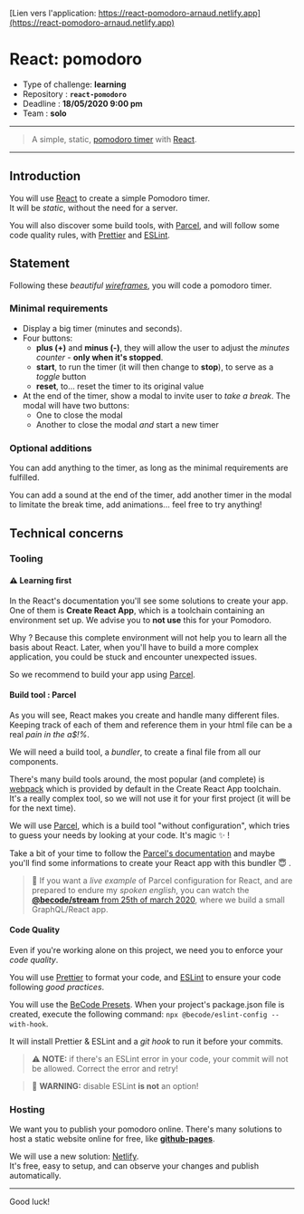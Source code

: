 [Lien vers l'application: https://react-pomodoro-arnaud.netlify.app](https://react-pomodoro-arnaud.netlify.app)

# React: pomodoro

- Type of challenge: **learning**
- Repository : **`react-pomodoro`**
- Deadline : **18/05/2020 9:00 pm**
- Team : **solo**

* * *

> A simple, static, [pomodoro timer](https://en.wikipedia.org/wiki/Pomodoro_Technique) with [React](https://reactjs.org).

* * *

## Introduction

You will use [React](https://reactjs.org) to create a simple Pomodoro timer.  
It will be *static*, without the need for a server.

You will also discover some build tools, with [Parcel](https://parceljs.org/), and will follow some code quality rules, with [Prettier](https://prettier.io) and [ESLint](https://eslint.org).

## Statement

Following these *beautiful [wireframes](./wireframes.jpg)*, you will code a pomodoro timer.

### Minimal requirements

- Display a big timer (minutes and seconds).
- Four buttons:
  - **plus (+)** and **minus (-)**, they will allow the user to adjust the *minutes counter* - **only when it's stopped**.
  - **start**, to run the timer (it will then change to **stop**), to serve as a *toggle* button
  - **reset**, to… reset the timer to its original value
- At the end of the timer, show a modal to invite user to *take a break*. The modal will have two buttons:
  - One to close the modal
  - Another to close the modal *and* start a new timer

### Optional additions

You can add anything to the timer, as long as the minimal requirements are fulfilled.

You can add a sound at the end of the timer, add another timer in the modal to limitate the break time, add animations… feel free to try anything!

## Technical concerns

### Tooling

#### ⚠️ Learning first

In the React's documentation you'll see some solutions to create your app. One of them is **Create React App**, which is a toolchain containing an environment set up. We advise you to **not use** this for your Pomodoro. 

Why ? Because this complete environment will not help you to learn all the basis about React. Later, when you'll have to build a more complex application, you could be stuck and encounter unexpected issues. 

So we recommend to build your app using [Parcel](https://parceljs.org). 

#### Build tool : Parcel

As you will see, React makes you create and handle many different files.  
Keeping track of each of them and reference them in your html file can be a real _pain in the a$!%_.

We will need a build tool, a *bundler*, to create a final file from all our components.

There's many build tools around, the most popular (and complete) is [webpack](https://webpack.js.org) which is provided by default in the Create React App toolchain.  
It's a really complex tool, so we will not use it for your first project (it will be for the next time).

We will use [Parcel](https://parceljs.org), which is a build tool "without configuration", which tries to guess your needs by looking at your code. It's magic ✨ !

Take a bit of your time to follow the [Parcel's documentation](https://parceljs.org/getting_started.html) and maybe you'll find some informations to create your React app with this bundler 😇 .

> 🤟 If you want a _live example_ of Parcel configuration for React, and are prepared to endure my _spoken english_, you can watch the [**@becode/stream** from 25th of march 2020](https://www.youtube.com/watch?v=-TDQKGfBuvg), where we build a small GraphQL/React app.

#### Code Quality

Even if you're working alone on this project, we need you to enforce your *code quality*.

You will use [Prettier](https://prettier.io) to format your code, and [ESLint](https://eslint.org) to ensure your code following *good practices*.

You will use the [BeCode Presets](https://github.com/becodeorg/eslint-config). When your project's package.json file is created, execute the following command: `npx @becode/eslint-config --with-hook`.

It will install Prettier & ESLint and a *git hook* to run it before your commits.

> ⚠️ **NOTE:** if there's an ESLint error in your code, your commit will not be allowed. Correct the error and retry!
 
> 🧨 **WARNING:** disable ESLint **is not** an option!

### Hosting

We want you to publish your pomodoro online. There's many solutions to host a static website online for free, like [**github-pages**](https://pages.github.com).

We will use a new solution: [Netlify](https://www.netlify.com).  
It's free, easy to setup, and can observe your changes and publish automatically.

* * *

Good luck!